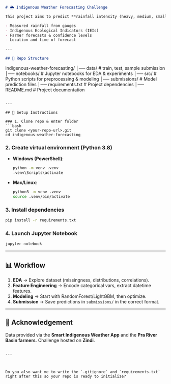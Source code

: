 ```markdown
# 🌦️ Indigenous Weather Forecasting Challenge

This project aims to predict **rainfall intensity (heavy, medium, small, none) in the next 12–24 hours** using data collected from farmers in the **Pra River Basin, Ghana**, combining:

- Measured rainfall from gauges  
- Indigenous Ecological Indicators (IEIs)  
- Farmer forecasts & confidence levels  
- Location and time of forecast  

---

## 📂 Repo Structure
```

indigenous-weather-forecasting/
│── data/                # train, test, sample submission
│── notebooks/           # Jupyter notebooks for EDA & experiments
│── src/                 # Python scripts for preprocessing & modeling
│── submissions/         # Model prediction files
│── requirements.txt     # Project dependencies
│── README.md            # Project documentation

````

---

## 🚀 Setup Instructions

### 1. Clone repo & enter folder
```bash
git clone <your-repo-url>.git
cd indigenous-weather-forecasting
````

### 2. Create virtual environment (Python 3.8)

* **Windows (PowerShell)**:

  ```bash
  python -m venv .venv
  .venv\Scripts\activate
  ```

* **Mac/Linux**:

  ```bash
  python3 -m venv .venv
  source .venv/bin/activate
  ```

### 3. Install dependencies

```bash
pip install -r requirements.txt
```

### 4. Launch Jupyter Notebook

```bash
jupyter notebook
```

---

## 📊 Workflow

1. **EDA** → Explore dataset (missingness, distributions, correlations).
2. **Feature Engineering** → Encode categorical vars, extract datetime features.
3. **Modeling** → Start with RandomForest/LightGBM, then optimize.
4. **Submission** → Save predictions in `submissions/` in the correct format.

---

## 🤝 Acknowledgement

Data provided via the **Smart Indigenous Weather App** and the **Pra River Basin farmers**. Challenge hosted on **Zindi**.

```

---

 

Do you also want me to write the `.gitignore` and `requirements.txt` right after this so your repo is ready to initialize?
```
